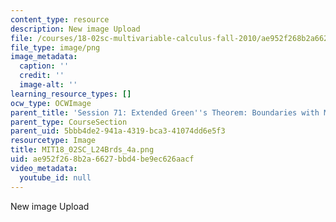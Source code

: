 ```yaml
---
content_type: resource
description: New image Upload
file: /courses/18-02sc-multivariable-calculus-fall-2010/ae952f268b2a6627bbd4be9ec626aacf_MIT18_02SC_L24Brds_4a.png
file_type: image/png
image_metadata:
  caption: ''
  credit: ''
  image-alt: ''
learning_resource_types: []
ocw_type: OCWImage
parent_title: 'Session 71: Extended Green''s Theorem: Boundaries with Multiple Pieces'
parent_type: CourseSection
parent_uid: 5bbb4de2-941a-4319-bca3-41074dd6e5f3
resourcetype: Image
title: MIT18_02SC_L24Brds_4a.png
uid: ae952f26-8b2a-6627-bbd4-be9ec626aacf
video_metadata:
  youtube_id: null
---
```

New image Upload

